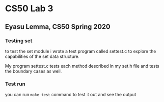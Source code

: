 # CS50 Lab 3
## Eyasu Lemma, CS50 Spring 2020

### Testing set
to test the set module i wrote a test program called settest.c to explore the capabilities of the set data structure.

My program settest.c tests each method described in my set.h file and tests the boundary cases as well.

### Test run

you can run `make test` command to test it out and see the output